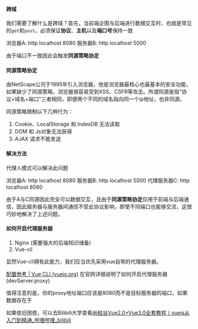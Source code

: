 #### 跨域
我们需要了解什么是跨域？首先，当前端企图与后端进行数据交互时，也就是常见的`get`和`post`。必须保证**协议**、**主机**以及**端口号**保持一致

浏览器A: http localhost 8080
服务器B: http localhost 5000

由于端口不一致因此会触发**同源策略协定**

#### 同源策略协定
由NetScape公司于1995年引入浏览器，他是浏览器最核心也最基本的安全功能，如果缺少了同源策略，浏览器很容易受到XSS、CSFR等攻击。所谓同源是指"协议+域名+端口"三者相同，即便两个不同的域名指向同一个ip地址，也非同源。

同源策略限制以下几种行为：

1. Cookie、LocalStorage 和 IndexDB 无法读取
2. DOM 和 Js对象无法获得
3. AJAX 请求不能发送

#### 解决方法
代理人模式可以解决此问题

浏览器A: http localhost 8080
服务器B: http localhost 5000
代理服务器C: http localhost 8080

由于A与C同源因此完全可以数据交互，且由于**同源策略协定**仅用于前端与后端通信，因此服务器与服务器间通信不受此协议影响，即使不同端口也能够交流，这很巧妙地解决了上述问题。

#### 如何开启代理服务器
1. Nginx (需要强大的后端知识储备)
2. Vue-cli

显然Vue-cli拥有此能力，我们应当优先采用vue自带的代理服务器。

[配置参考 | Vue CLI (vuejs.org)](https://cli.vuejs.org/zh/config/#devserver) 在官网详细说明了如何开启代理服务器(devServer.proxy)

值得注意的是，你的proxy地址端口应该是8080而不是目标服务器的端口，如果数据存在于

如果依旧困惑，可以去Bilibili大学查看[尚硅谷Vue2.0+Vue3.0全套教程丨vuejs从入门到精通_哔哩哔哩_bilibili](https://www.bilibili.com/video/BV1Zy4y1K7SH?p=96)





